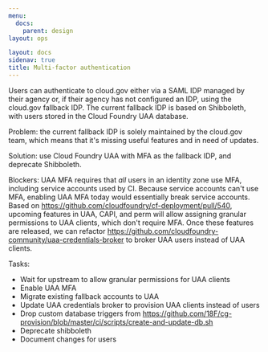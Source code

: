 ```yaml
---
menu:
  docs:
    parent: design
layout: ops

layout: docs
sidenav: true
title: Multi-factor authentication
---
```


Users can authenticate to cloud.gov either via a SAML IDP managed by their agency or, if their agency has not configured an IDP, using the cloud.gov fallback IDP. The current fallback IDP is based on Shibboleth, with users stored in the Cloud Foundry UAA database.

Problem: the current fallback IDP is solely maintained by the cloud.gov team, which means that it's missing useful features and in need of updates.

Solution: use Cloud Foundry UAA with MFA as the fallback IDP, and deprecate Shibboleth.

Blockers: UAA MFA requires that *all* users in an identity zone use MFA, including service accounts used by CI. Because service accounts can't use MFA, enabling UAA MFA today would essentially break service accounts. Based on https://github.com/cloudfoundry/cf-deployment/pull/540, upcoming features in UAA, CAPI, and perm will allow assigning granular permissions to UAA clients, which don't require MFA. Once these features are released, we can refactor https://github.com/cloudfoundry-community/uaa-credentials-broker to broker UAA users instead of UAA clients.

Tasks:
* Wait for upstream to allow granular permissions for UAA clients
* Enable UAA MFA
* Migrate existing fallback accounts to UAA
* Update UAA credentials broker to provision UAA clients instead of users
* Drop custom database triggers from https://github.com/18F/cg-provision/blob/master/ci/scripts/create-and-update-db.sh
* Deprecate shibboleth
* Document changes for users
